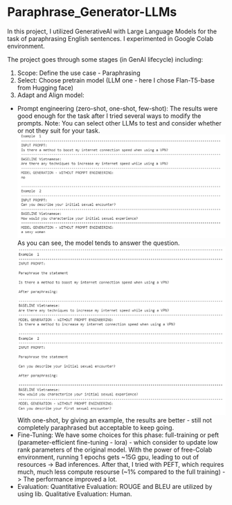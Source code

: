 # Paraphrase_Generator-LLMs
In this project, I utilized GenerativeAI with Large Language Models for the task of paraphrasing English sentences.
I experimented in Google Colab environment.

The project goes through some stages (in GenAI lifecycle) including:
1. Scope: Define the use case - Paraphrasing
2. Select: Choose pretrain model (LLM one - here I chose Flan-T5-base from Hugging face)
3. Adapt and Align model:
- Prompt engineering (zero-shot, one-shot, few-shot): The results were good enough for the task after I tried several ways to modify the prompts.
Note: You can select other LLMs to test and consider whether or not they suit for your task.
![image](https://github.com/Quachday/Paraphrase_Generator-LLMs/blob/main/prompt0.PNG)
As you can see, the model tends to answer the question.
![image](https://github.com/Quachday/Paraphrase_Generator-LLMs/blob/main/prompt1.PNG)
With one-shot, by giving an example, the results are better - still not completely paraphrased but acceptable to keep going.
- Fine-Tuning:
We have some choices for this phase: full-training or peft (parameter-efficient fine-tuning - lora) - which consider to update low rank parameters of the original model.
With the power of free-Colab environment, running 1 epochs gets ~15G gpu, leading to out of resources -> Bad inferences.
After that, I tried with PEFT, which requires much, much less compute resourse (~1% compared to the full training) -> The performance improved a lot.
- Evaluation:
Quantitative Evaluation: ROUGE and BLEU are utilized by using lib.
Qualitative Evaluation: Human. 


